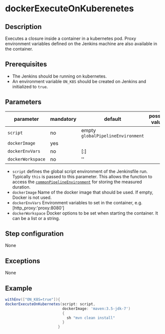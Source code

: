 # dockerExecuteOnKuberenetes

## Description

Executes a closure inside a container in a kubernetes pod. Proxy environment variables defined on the Jenkins machine are also available in the container.

## Prerequisites 
* The Jenkins should be running on kubernetes.
* An environment variable `ON_K8S` should be created on Jenkins and initialized to `true`.
 
## Parameters

| parameter          | mandatory | default                           | possible values            |
| -------------------|-----------|-----------------------------------|----------------------------|
| `script`      | no        | empty `globalPipelineEnvironment`                                |                            |
| `dockerImage`      | yes        |                                |                            |
| `dockerEnvVars`    | no        | [:]                               |                            |
| `dockerWorkspace`    | no        | ''                                |                            |

* `script` defines the global script environment of the Jenkinsfile run. Typically `this` is passed to this parameter. This allows the function to access the [`commonPipelineEnvironment`](commonPipelineEnvironment.md) for storing the measured duration.
* `dockerImage` Name of the docker image that should be used. If empty, Docker is not used.
* `dockerEnvVars` Environment variables to set in the container, e.g. [http_proxy:'proxy:8080']
* `dockerWorkspace` Docker options to be set when starting the container. It can be a list or a string.

## Step configuration
None

## Exceptions

None

## Example

```groovy
withEnv(["ON_K8S=true"]){
dockerExecuteOnKubernetes(script: script,
                          dockerImage: 'maven:3.5-jdk-7')
                          {
                            sh "mvn clean install" 
                          }
                        }
```





